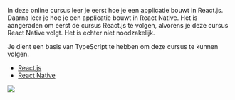 In deze online cursus leer je eerst hoe je een applicatie bouwt in React.js. Daarna leer je hoe je een applicatie bouwt in React Native. Het is aangeraden om eerst de cursus React.js te volgen, alvorens je deze cursus React Native volgt. Het is echter niet noodzakelijk.

Je dient een basis van TypeScript te hebben om deze cursus te kunnen volgen.

- [React.js](wf-course)
- [React Native](react-native-course)

<img src="img/assimilatelogo.png"/>